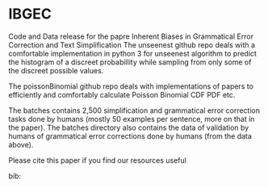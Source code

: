 # IBGEC
Code and Data release for the papre Inherent Biases in Grammatical Error Correction and Text Simplification
The unseenest github repo deals with a comfortable implementation in python 3 for unseenest algorithm to predict the histogram of a discreet probabillity while sampling from only some of the discreet possible values.

The poissonBinomial github repo deals with implementations of papers to efficiently and comfortably calculate Poisson Binomial CDF PDF etc.

The batches contains 2,500 simplification and grammatical error correction tasks done by humans (mostly 50 examples per sentence, more on that in the paper).
The batches directory also contains the data of validation by humans of grammatical error corrections done by humans (from the data above).

Please cite this paper if you find our resources useful

bib:
